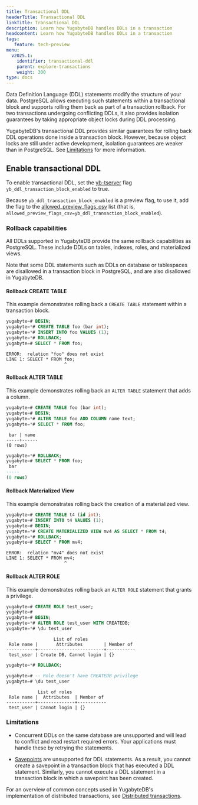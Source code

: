 ```yaml
---
title: Transactional DDL
headerTitle: Transactional DDL
linkTitle: Transactional DDL
description: Learn how YugabyteDB handles DDLs in a transaction
headcontent: Learn how YugabyteDB handles DDLs in a transaction
tags:
   feature: tech-preview
menu:
  v2025.1:
    identifier: transactional-ddl
    parent: explore-transactions
    weight: 300
type: docs
---
```


Data Definition Language (DDL) statements modify the structure of your data. PostgreSQL allows executing such statements within a transactional block and supports rolling them back as part of a transaction rollback. For two transactions undergoing conflicting DDLs, it also provides isolation guarantees by taking appropriate object locks during DDL processing.

YugabyteDB's transactional DDL provides similar guarantees for rolling back DDL operations done inside a transaction block. However, because object locks are still under active development, isolation guarantees are weaker than in PostgreSQL. See [Limitations](#limitations) for more information.

## Enable transactional DDL

To enable transactional DDL, set the [yb-tserver](../../../reference/configuration/yb-tserver/) flag `yb_ddl_transaction_block_enabled` to true.

Because `yb_ddl_transaction_block_enabled` is a preview flag, to use it, add the flag to the [allowed_preview_flags_csv](../../../reference/configuration/yb-tserver/#allowed-preview-flags-csv) list (that is, `allowed_preview_flags_csv=yb_ddl_transaction_block_enabled`).

### Rollback capabilities

All DDLs supported in YugabyteDB provide the same rollback capabilities as PostgreSQL. These include DDLs on tables, indexes, roles, and materialized views.

Note that some DDL statements such as DDLs on database or tablespaces are disallowed in a transaction block in PostgreSQL, and are also disallowed in YugabyteDB.

#### Rollback CREATE TABLE

This example demonstrates rolling back a `CREATE TABLE` statement within a transaction block.

```sql
yugabyte=# BEGIN;
yugabyte=*# CREATE TABLE foo (bar int);
yugabyte=*# INSERT INTO foo VALUES (1);
yugabyte=*# ROLLBACK;
yugabyte=# SELECT * FROM foo;
```

```output
ERROR:  relation "foo" does not exist
LINE 1: SELECT * FROM foo;
                      ^
```

#### Rollback ALTER TABLE

This example demonstrates rolling back an `ALTER TABLE` statement that adds a column.

```sql
yugabyte=# CREATE TABLE foo (bar int);
yugabyte=# BEGIN;
yugabyte=*# ALTER TABLE foo ADD COLUMN name text;
yugabyte=*# SELECT * FROM foo;
```

```output
 bar | name
-----+------
(0 rows)
```

```sql
yugabyte=*# ROLLBACK;
yugabyte=# SELECT * FROM foo;
 bar
-----
(0 rows)
```

#### Rollback Materialized View

This example demonstrates rolling back the creation of a materialized view.

```sql
yugabyte=# CREATE TABLE t4 (id int);
yugabyte=# INSERT INTO t4 VALUES (1);
yugabyte=# BEGIN;
yugabyte=*# CREATE MATERIALIZED VIEW mv4 AS SELECT * FROM t4;
yugabyte=*# ROLLBACK;
yugabyte=# SELECT * FROM mv4;
```

```output
ERROR:  relation "mv4" does not exist
LINE 1: SELECT * FROM mv4;
                      ^
```

#### Rollback ALTER ROLE

This example demonstrates rolling back an `ALTER ROLE` statement that grants a privilege.

```sql
yugabyte=# CREATE ROLE test_user;
yugabyte=#
yugabyte=# BEGIN;
yugabyte=*# ALTER ROLE test_user WITH CREATEDB;
yugabyte=*# \du test_user
```

```output
                  List of roles
 Role name |       Attributes        | Member of
-----------+-------------------------+-----------
 test_user | Create DB, Cannot login | {}
```

```sql
yugabyte=*# ROLLBACK;

yugabyte=# -- Role doesn't have CREATEDB privilege
yugabyte=# \du test_user
```

```output
            List of roles
 Role name |  Attributes  | Member of
-----------+--------------+-----------
 test_user | Cannot login | {}
```

### Limitations

- Concurrent DDLs on the same database are unsupported and will lead to conflict and read restart required errors. Your applications must handle these by retrying the statements.

- [Savepoints](../../develop/learn/transactions/transactions-retries-ysql/#savepoints) are unsupported for DDL statements. As a result, you cannot create a savepoint in a transaction block that has executed a DDL statement. Similarly, you cannot execute a DDL statement in a transaction block in which a savepoint has been created.

For an overview of common concepts used in YugabyteDB's implementation of distributed transactions, see [Distributed transactions](../distributed-txns/).
